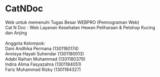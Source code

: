 # CatNDoc
 Web untuk memenuhi Tugas Besar WEBPRO (Pemrograman Web) <br>
	Cat N Doc : Web Layanan Kesehatan Hewan Peliharaan & Petshop Kucing dan Anjing<br>
	<br>
	Anggota Kelompok: <br>
	Dani Andhika Permana    (1301180174) <br>
	Annisya Hayati Suhendar (1301180013) <br>
	Adabi Raihan Muhammad	  (1301180379) <br>
	Indira Alima Fasyazahra	(1301184051) <br>
	Fariz Muhammad Rizky	   (1301184327)
